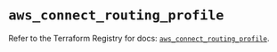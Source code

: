 # `aws_connect_routing_profile`

Refer to the Terraform Registry for docs: [`aws_connect_routing_profile`](https://registry.terraform.io/providers/hashicorp/aws/5.89.0/docs/resources/connect_routing_profile).
